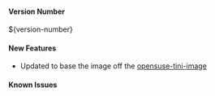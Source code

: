 #### Version Number
${version-number}

#### New Features
- Updated to base the image off the [opensuse-tini-image](https://github.com/CAFapi/opensuse-tini-image)

#### Known Issues
